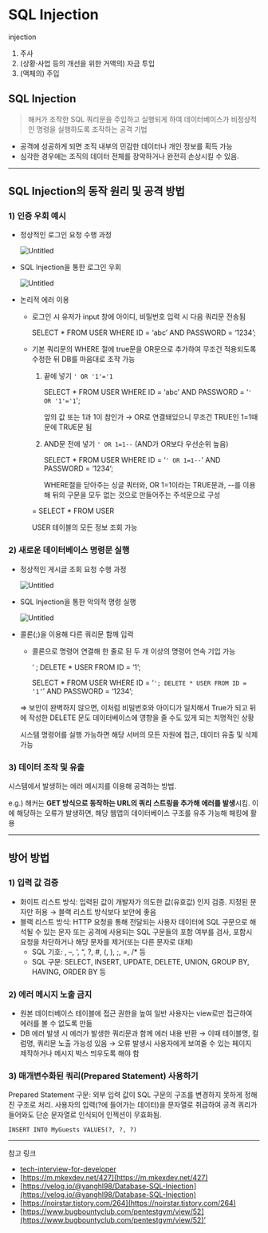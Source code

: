 # SQL Injection

injection

1. 주사
2. (상황·사업 등의 개선을 위한 거액의) 자금 투입
3. (액체의) 주입

## **SQL Injection**

> 해커가 조작한 SQL 쿼리문을 주입하고 실행되게 하여 데이터베이스가 비정상적인 명령을 실행하도록 조작하는 공격 기법
> 
- 공격에 성공하게 되면 조직 내부의 민감한 데이터나 개인 정보를 획득 가능
- 심각한 경우에는 조직의 데이터 전체를 장악하거나 완전히 손상시킬 수 있음.

---

## SQL Injection의 동작 원리 및 공격 방법

### 1) 인증 우회 예시

- 정상적인 로그인 요청 수행 과정
    
    ![Untitled](https://s3-us-west-2.amazonaws.com/secure.notion-static.com/73e6b775-99aa-47e3-a82d-6e955d3e99e1/Untitled.png)
    
- SQL Injection을 통한 로그인 우회
    
    ![Untitled](https://s3-us-west-2.amazonaws.com/secure.notion-static.com/ad87ee7d-e30c-44fe-8c75-93b0e767103d/Untitled.png)
    
- 논리적 에러 이용
    - 로그인 시 유저가 input 창에 아이디, 비밀번호 입력 시 다음 쿼리문 전송됨
        
        SELECT * FROM USER WHERE ID = ‘abc’ AND PASSWORD = ‘1234’;
        
    - 기본 쿼리문의 WHERE 절에 true문을 OR문으로 추가하여 무조건 적용되도록 수정한 뒤 DB를 마음대로 조작 가능
        1. 끝에 넣기 `' OR '1'='1`
            
            SELECT * FROM USER WHERE ID = ‘abc’ AND PASSWORD = ‘`' OR '1'='1`';
            
            앞의 값 또는 1과 1이 참인가 → OR로 연결돼있으니 무조건 TRUE인 1=1때문에 TRUE문 됨
            
        2. AND문 전에 넣기 `' OR 1=1--` (AND가 OR보다 우선순위 높음)
            
            SELECT * FROM USER WHERE ID = ‘`' OR 1=1--`' AND PASSWORD = ‘1234’;
            
            WHERE절을 닫아주는 싱글 쿼터와, OR 1=1이라는 TRUE문과, --를 이용해 뒤의 구문을 모두 없는 것으로 만들어주는 주석문으로 구성
            
        
        = SELECT * FROM USER
        
        USER 테이블의 모든 정보 조회 가능
        

### 2) 새로운 데이터베이스 명령문 실행

- 정상적인 게시글 조회 요청 수행 과정
    
    ![Untitled](https://s3-us-west-2.amazonaws.com/secure.notion-static.com/bb7bae14-2e1e-451c-85da-699153f08c67/Untitled.png)
    
- SQL Injection을 통한 악의적 명령 실행
    
    ![Untitled](https://s3-us-west-2.amazonaws.com/secure.notion-static.com/581072a0-4692-4534-b477-7f873741813d/Untitled.png)
    
- 콜론(;)을 이용해 다른 쿼리문 함께 입력
    - 콜론으로 명령어 연결해 한 줄로 된 두 개 이상의 명령어 연속 기입 가능
        
        ‘ ; DELETE * USER FROM ID = ‘1’;
        
        SELECT * FROM USER WHERE ID = ‘`'; DELETE * USER FROM ID = ‘1’`’ AND PASSWORD = ‘1234’;
        
    
    ⇒ 보안이 완벽하지 않으면, 이처럼 비밀번호와 아이디가 일치해서 True가 되고 뒤에 작성한 DELETE 문도 데이터베이스에 영향을 줄 수도 있게 되는 치명적인 상황
    
    시스템 명령어를 실행 가능하면 해당 서버의 모든 자원에 접근, 데이터 유출 및 삭제 가능
    

### 3) 데이터 조작 및 유출

시스템에서 발생하는 에러 메시지를 이용해 공격하는 방법. 

e.g.) 해커는 **GET 방식으로 동작하는 URL의 쿼리 스트링을 추가해 에러를 발생**시킴. 이에 해당하는 오류가 발생하면, 해당 웹앱의 데이터베이스 구조를 유추 가능해 해킹에 활용

---

## **방어 방법**

### **1) 입력 값 검증**

- 화이트 리스트 방식: 입력된 값이 개발자가 의도한 값(유효값) 인지 검증. 지정된 문자만 허용 → 블랙 리스트 방식보다 보안에 좋음
- 블랙 리스트 방식: HTTP 요청을 통해 전달되는 사용자 데이터에 SQL 구문으로 해석될 수 있는 문자 또는 공격에 사용되는 SQL 구문들의 포함 여부를 검사, 포함시 요청을 차단하거나 해당 문자를 제거(또는 다른 문자로 대체)
    - SQL 기호: , –, ‘, “, ?, #, (, ), ;, =, /* 등
    - SQL 구문: SELECT, INSERT, UPDATE, DELETE, UNION, GROUP BY, HAVING, ORDER BY 등

### **2) 에러 메시지 노출 금지**

- 원본 데이터베이스 테이블에 접근 권한을 높여 일반 사용자는 view로만 접근하여 에러를 볼 수 없도록 만듦
- DB 에러 발생 시 에러가 발생한 쿼리문과 함께 에러 내용 반환 → 이때 테이블명, 컬럼명, 쿼리문 노출 가능성 있음 → 오류 발생시 사용자에게 보여줄 수 있는 페이지 제작하거나 메시지 박스 띄우도록 해야 함

### **3) 매개변수화된 쿼리(Prepared Statement) 사용하기**

Prepared Statement 구문: 외부 입력 값이 SQL 구문의 구조를 변경하지 못하게 정해진 구조로 처리. 사용자의 입력(?에 들어가는 데이터)을 문자열로 취급하여 공격 쿼리가 들어와도 단순 문자열로 인식되어 인젝션이 무효화됨. 

`INSERT INTO MyGuests VALUES(?, ?, ?)`

---

참고 링크

- [tech-interview-for-developer](https://github.com/gyoogle/tech-interview-for-developer/blob/master/Computer%20Science/Database/SQL%20Injection.md)
- [https://m.mkexdev.net/427](https://m.mkexdev.net/427)
- [https://velog.io/@yanghl98/Database-SQL-Injection](https://velog.io/@yanghl98/Database-SQL-Injection)
- [https://noirstar.tistory.com/264](https://noirstar.tistory.com/264)
- [https://www.bugbountyclub.com/pentestgym/view/52](https://www.bugbountyclub.com/pentestgym/view/52)’